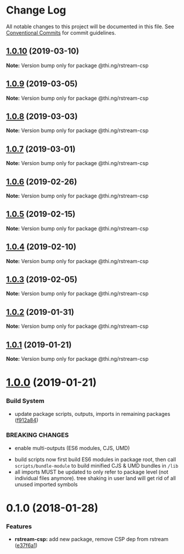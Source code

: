 # Change Log

All notable changes to this project will be documented in this file.
See [Conventional Commits](https://conventionalcommits.org) for commit guidelines.

## [1.0.10](https://github.com/thi-ng/umbrella/compare/@thi.ng/rstream-csp@1.0.9...@thi.ng/rstream-csp@1.0.10) (2019-03-10)

**Note:** Version bump only for package @thi.ng/rstream-csp





## [1.0.9](https://github.com/thi-ng/umbrella/compare/@thi.ng/rstream-csp@1.0.8...@thi.ng/rstream-csp@1.0.9) (2019-03-05)

**Note:** Version bump only for package @thi.ng/rstream-csp





## [1.0.8](https://github.com/thi-ng/umbrella/compare/@thi.ng/rstream-csp@1.0.7...@thi.ng/rstream-csp@1.0.8) (2019-03-03)

**Note:** Version bump only for package @thi.ng/rstream-csp





## [1.0.7](https://github.com/thi-ng/umbrella/compare/@thi.ng/rstream-csp@1.0.6...@thi.ng/rstream-csp@1.0.7) (2019-03-01)

**Note:** Version bump only for package @thi.ng/rstream-csp





## [1.0.6](https://github.com/thi-ng/umbrella/compare/@thi.ng/rstream-csp@1.0.5...@thi.ng/rstream-csp@1.0.6) (2019-02-26)

**Note:** Version bump only for package @thi.ng/rstream-csp





## [1.0.5](https://github.com/thi-ng/umbrella/compare/@thi.ng/rstream-csp@1.0.4...@thi.ng/rstream-csp@1.0.5) (2019-02-15)

**Note:** Version bump only for package @thi.ng/rstream-csp





## [1.0.4](https://github.com/thi-ng/umbrella/compare/@thi.ng/rstream-csp@1.0.3...@thi.ng/rstream-csp@1.0.4) (2019-02-10)

**Note:** Version bump only for package @thi.ng/rstream-csp





## [1.0.3](https://github.com/thi-ng/umbrella/compare/@thi.ng/rstream-csp@1.0.2...@thi.ng/rstream-csp@1.0.3) (2019-02-05)

**Note:** Version bump only for package @thi.ng/rstream-csp





## [1.0.2](https://github.com/thi-ng/umbrella/compare/@thi.ng/rstream-csp@1.0.1...@thi.ng/rstream-csp@1.0.2) (2019-01-31)

**Note:** Version bump only for package @thi.ng/rstream-csp





## [1.0.1](https://github.com/thi-ng/umbrella/compare/@thi.ng/rstream-csp@1.0.0...@thi.ng/rstream-csp@1.0.1) (2019-01-21)

**Note:** Version bump only for package @thi.ng/rstream-csp





# [1.0.0](https://github.com/thi-ng/umbrella/compare/@thi.ng/rstream-csp@0.1.125...@thi.ng/rstream-csp@1.0.0) (2019-01-21)


### Build System

* update package scripts, outputs, imports in remaining packages ([f912a84](https://github.com/thi-ng/umbrella/commit/f912a84))


### BREAKING CHANGES

* enable multi-outputs (ES6 modules, CJS, UMD)

- build scripts now first build ES6 modules in package root, then call
  `scripts/bundle-module` to build minified CJS & UMD bundles in `/lib`
- all imports MUST be updated to only refer to package level
  (not individual files anymore). tree shaking in user land will get rid of
  all unused imported symbols


<a name="0.1.0"></a>
# 0.1.0 (2018-01-28)


### Features

* **rstream-csp:** add new package, remove CSP dep from rstream ([e37f6a1](https://github.com/thi-ng/umbrella/commit/e37f6a1))
